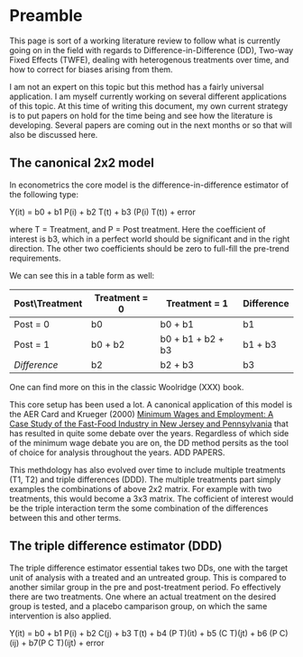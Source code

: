 # Preamble

This page is sort of a working literature review to follow what is currently going on in the field with regards to Difference-in-Difference (DD), Two-way Fixed Effects (TWFE), dealing with heterogenous treatments over time, and how to correct for biases arising from them.

I am not an expert on this topic but this method has a fairly universal application. I am myself currently working on several different applications of this topic. At this time of writing this document, my own current strategy is to put papers on hold for the time being and see how the literature is developing. Several papers are coming out in the next months or so that will also be discussed here.




## The canonical 2x2 model

In econometrics the core model is the difference-in-difference estimator of the following type:

Y(it) = b0 + b1 P(i) + b2 T(t) + b3 (P(i) T(t)) + error

where T = Treatment, and P = Post treatment. Here the coefficient of interest is b3, which in a perfect world should be significant and in the right direction. The other two coefficients should be zero to full-fill the pre-trend requirements.

We can see this in a table form as well:

| Post\Treatment | Treatment = 0 | Treatment = 1 | Difference  | 
| ----- | ----- | ----- | -----   |
| Post = 0 |  b0   | b0 + b1    |  b1  |
| Post = 1 |  b0 + b2   |  b0 + b1 + b2 + b3  |  b1 + b3   |
| *Difference* | b2   |  b2 + b3  | b3   |

One can find more on this in the classic Woolridge (XXX) book.

This core setup has been used a lot. A canonical application of this model is the AER Card and Krueger (2000) [Minimum Wages and Employment: A Case Study of the Fast-Food Industry in New Jersey and Pennsylvania](https://davidcard.berkeley.edu/papers/njmin-aer.pdf) that has resulted in quite some debate over the years. Regardless of which side of the minimum wage debate you are on, the DD method persits as the tool of choice for analysis throughout the years.
ADD PAPERS.


This methdology has also evolved over time to include multiple treatments (T1, T2) and triple differences (DDD). The multiple treatments part simply examples the combinations of above 2x2 matrix. For example with two treatments, this would become a 3x3 matrix. The cofficient of interest would be the triple interaction term the some combination of the differences between this and other terms.


## The triple difference estimator (DDD)
The triple difference estimator essential takes two DDs, one with the target unit of analysis with a treated and an untreated group. This is compared to another similar group in the pre and post-treatment period. Fo effectively there are two treatments. One where an actual treatment on the desired group is tested, and a placebo camparison group, on which the same intervention is also applied.

Y(it) = b0 + b1 P(i) + b2 C(j) + b3 T(t) + b4 (P T)(it) + b5 (C T)(jt) + b6 (P C)(ij) + b7(P C T)(ijt) + error







